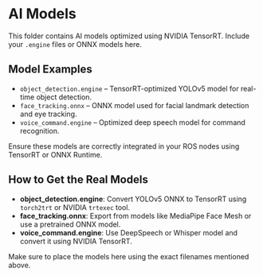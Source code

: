 # AI Models

This folder contains AI models optimized using NVIDIA TensorRT.
Include your `.engine` files or ONNX models here.

## Model Examples

- `object_detection.engine` – TensorRT-optimized YOLOv5 model for real-time object detection.
- `face_tracking.onnx` – ONNX model used for facial landmark detection and eye tracking.
- `voice_command.engine` – Optimized deep speech model for command recognition.

Ensure these models are correctly integrated in your ROS nodes using TensorRT or ONNX Runtime.


## How to Get the Real Models

- **object_detection.engine**: Convert YOLOv5 ONNX to TensorRT using `torch2trt` or NVIDIA `trtexec` tool.
- **face_tracking.onnx**: Export from models like MediaPipe Face Mesh or use a pretrained ONNX model.
- **voice_command.engine**: Use DeepSpeech or Whisper model and convert it using NVIDIA TensorRT.

Make sure to place the models here using the exact filenames mentioned above.
